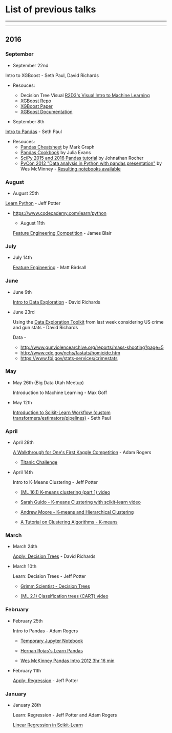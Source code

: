 

# List of previous talks
____
____

## 2016

### September

  * September 22nd

  Intro to XGBoost - Seth Paul, David Richards
   * Resouces:
     - Decision Tree Visual [R2D3's Visual Intro to Machine Learning](http://www.r2d3.us/visual-intro-to-machine-learning-part-1/)
     - [XGBoost Repo](https://github.com/dmlc/xgboost)
     - [XGBoost Paper](http://dmlc.cs.washington.edu/data/pdf/XGBoostArxiv.pdf)
     - [XGBoost Documentation](https://xgboost.readthedocs.io/en/latest/)


  * September 8th

  [Intro to Pandas](https://github.com/SethPaul/Pandas_Intro) - Seth Paul
   * Resouces:
     - [Pandas Cheatsheet](http://www.webpages.uidaho.edu/~stevel/504/Pandas%20DataFrame%20Notes.pdf) by Mark Graph
     - [Pandas Cookbook](https://github.com/jvns/pandas-cookbook) by Julia Evans
     - [SciPy 2015 and 2016 Pandas tutorial](https://github.com/jonathanrocher/pandas_tutorial) by Johnathan Rocher
     - [PyCon 2012 "Data analysis in Python with pandas presentation"](https://www.youtube.com/watch?v=w26x-z-BdWQ) by Wes McMinney - [Resulting notebooks available](https://github.com/SethPaul/Pandas_Tutorial_from_PyCon2012_by_Wes_McKinney)

### August

  * August 25th

  [Learn Python](https://gist.github.com/jpotts18/fb89b6b8dbfba46ae8b1a9d56d63d161) - Jeff Potter
- https://www.codecademy.com/learn/python


  * August 11th

  [Feature Engineering Competition](https://bitbucket.org/blairj09/datascience/src/48aa90d78419/R/Shiny/FeatureEngineering/?at=master) - James Blair

### July

* July 14th

  [Feature Engineering](https://trello.com/b/XriRrYwp/data-problem-checklist) - Matt Birdsall

### June

* June 9th

  [Intro to Data Exploration](https://github.com/Utah-Data-Science/data_exploration_toolkit) - David Richards


* June 23rd

  Using the [Data Exploration Toolkit](https://github.com/Utah-Data-Science/data_exploration_toolkit) from last week considering US crime and gun stats  - David Richards

  Data -
  * http://www.gunviolencearchive.org/reports/mass-shooting?page=5
  * http://www.cdc.gov/nchs/fastats/homicide.htm
  * https://www.fbi.gov/stats-services/crimestats

### May

* May 26th (Big Data Utah Meetup)

  Introduction to Machine Learning - Max Goff


* May 12th

  [Introduction to Scikit-Learn Workflow (custom transformers/estimators/pipelines)](https://github.com/SethPaul/scikitFlowDemo) - Seth Paul


### April

  * April 28th

    [A Walkthrough for One's First Kaggle Competition](https://github.com/arogers1/uc_data_science_meetup/blob/master/notebooks/titanic/Titanic.ipynb) - Adam Rogers

    * [Titanic Challenge](https://www.kaggle.com/c/titanic)


  * April 14th

    Intro to K-Means Clustering - Jeff Potter

    * [(ML 16.1) K-means clustering (part 1) video](https://www.youtube.com/watch?v=0MQEt10e4NM)

    * [Sarah Guido - K-means Clustering with scikit-learn video](https://www.youtube.com/watch?v=-J9ZICyev5E)

    * [Andrew Moore - K-means and Hierarchical Clustering](http://www.autonlab.org/tutorials/kmeans11.pdf)

    * [A Tutorial on Clustering Algorithms - K-means](http://home.deib.polimi.it/matteucc/Clustering/tutorial_html/kmeans.html)



### March

  * March 24th

    [Apply: Decision Trees](https://github.com/davidrichards/utah_data_science_meetups) - David Richards


  * March 10th

    Learn: Decision Trees - Jeff Potter

    * [Grimm Scientist - Decision Trees](http://thegrimmscientist.com/2014/10/23/tutorial-decision-trees/)

    * [(ML 2.1) Classification trees (CART) video](https://www.youtube.com/watch?v=p17C9q2M00Q)


### February

* February 25th

  Intro to Pandas - Adam Rogers

  * [Temporary Jupyter Notebook](https://tmp49.tmpnb.org/user/3VBtcckNOrxh/tree)

  * [Hernan Rojas's Learn Pandas](https://bitbucket.org/hrojas/learn-pandas)

  * [Wes McKinney Pandas Intro 2012 3hr 16 min](https://www.youtube.com/watch?v=w26x-z-BdWQ)


* February 11th

  [Apply: Regression](https://gist.github.com/jpotts18/dac94dc9514172ce020c) - Jeff Potter


### January
* January 28th

  Learn: Regression - Jeff Potter and Adam Rogers

  [Linear Regression in Scikit-Learn](http://bigdataexaminer.com/uncategorized/how-to-run-linear-regression-in-python-scikit-learn/)

